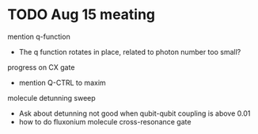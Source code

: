 # TODO Aug 15 meating 
mention q-function
- The q function rotates in place, related to photon number too small?

progress on CX gate
- mention Q-CTRL to maxim

molecule detunning sweep
- Ask about detunning not good when qubit-qubit coupling is above 0.01
- how to do fluxonium molecule cross-resonance gate
